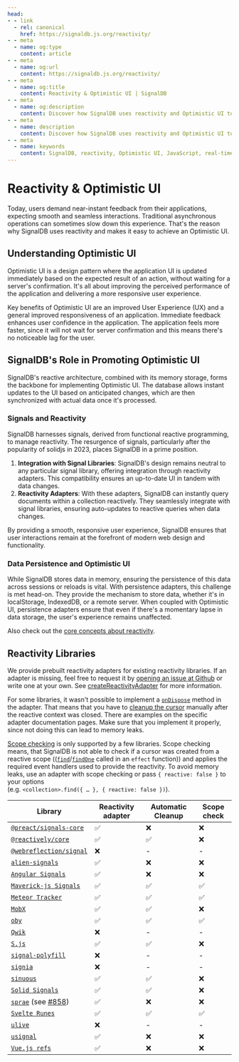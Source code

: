 ```yaml
---
head:
- - link
  - rel: canonical
    href: https://signaldb.js.org/reactivity/
- - meta
  - name: og:type
    content: article
- - meta
  - name: og:url
    content: https://signaldb.js.org/reactivity/
- - meta
  - name: og:title
    content: Reactivity & Optimistic UI | SignalDB
- - meta
  - name: og:description
    content: Discover how SignalDB uses reactivity and Optimistic UI to enhance user experience. Learn about signals, real-time updates, and data persistence.
- - meta
  - name: description
    content: Discover how SignalDB uses reactivity and Optimistic UI to enhance user experience. Learn about signals, real-time updates, and data persistence.
- - meta
  - name: keywords
    content: SignalDB, reactivity, Optimistic UI, JavaScript, real-time updates, user experience, signals, functional reactive programming, data persistence, reactivity libraries
---
```

# Reactivity & Optimistic UI

Today, users demand near-instant feedback from their applications, expecting smooth and seamless interactions. Traditional asynchronous operations can sometimes slow down this experience. That's the reason why SignalDB uses reactivity and makes it easy to achieve an Optimistic UI.

## Understanding Optimistic UI

Optimistic UI is a design pattern where the application UI is updated immediately based on the expected result of an action, without waiting for a server's confirmation. It's all about improving the perceived performance of the application and delivering a more responsive user experience.

Key benefits of Optimistic UI are an improved User Experience (UX) and a general improved responsiveness of an application.
Immediate feedback enhances user confidence in the application. The application feels more faster, since it will not wait for server confirmation and this means there's no noticeable lag for the user.

## SignalDB's Role in Promoting Optimistic UI

SignalDB's reactive architecture, combined with its memory storage, forms the backbone for implementing Optimistic UI. The database allows instant updates to the UI based on anticipated changes, which are then synchronized with actual data once it's processed.

### Signals and Reactivity

SignalDB harnesses signals, derived from functional reactive programming, to manage reactivity. The resurgence of signals, particularly after the popularity of solidjs in 2023, places SignalDB in a prime position.

1. **Integration with Signal Libraries**: SignalDB's design remains neutral to any particular signal library, offering integration through reactivity adapters. This compatibility ensures an up-to-date UI in tandem with data changes.
2. **Reactivity Adapters**: With these adapters, SignalDB can instantly query documents within a collection reactively. They seamlessly integrate with signal libraries, ensuring auto-updates to reactive queries when data changes.

By providing a smooth, responsive user experience, SignalDB ensures that user interactions remain at the forefront of modern web design and functionality.

### Data Persistence and Optimistic UI
While SignalDB stores data in memory, ensuring the persistence of this data across sessions or reloads is vital. With persistence adapters, this challenge is met head-on. They provide the mechanism to store data, whether it's in localStorage, IndexedDB, or a remote server. When coupled with Optimistic UI, persistence adapters ensure that even if there's a momentary lapse in data storage, the user's experience remains unaffected.



Also check out the [core concepts about reactivity](/core-concepts/#signals-and-reactivity).

## Reactivity Libraries

We provide prebuilt reactivity adapters for existing reactivity libraries. If an adapter is missing, feel free to request it by [opening an issue at Github](https://github.com/maxnowack/signaldb/issues/new) or write one at your own. See [createReactivityAdapter](/reference/core/createreactivityadapter/) for more information.

For some libraries, it wasn't possible to implement a [`onDispose`](/reference/core/createreactivityadapter/#ondispose-callback-void-dependency-dependency-optional) method in the adapter. That means that you have to [cleanup the cursor](/reference/core/cursor/) manually after the reactive context was closed. There are examples on the specific adapter documentation pages. Make sure that you implement it properly, since not doing this can lead to memory leaks.

[Scope checking](/reference/core/createreactivityadapter/#isinscope-dependency-dependency-boolean-optional) is only supported by a few libraries. Scope checking means, that SignalDB is not able to check if a cursor was created from a reactive scope (([`find`](/reference/core/collection/#find-selector-selector-t-options-options)/[`findOne`](/reference/core/collection/#findone-selector-selector-t-options-options) called in an `effect` function)) and applies the required event handlers used to provide the reactivity. To avoid memory leaks, use an adapter with scope checking or pass `{ reactive: false }` to your options<br>(e.g. `<collection>.find({ … }, { reactive: false })`).

| Library | Reactivity adapter | Automatic Cleanup | Scope check |
|---|---|---|---|
| [`@preact/signals-core`](/reference/preact/) | ✅ | ❌ | ❌ |
| [`@reactively/core`](/reference/reactively/) | ✅ | ✅ | ❌ |
| [`@webreflection/signal`](https://github.com/WebReflection/signal) | ❌ | - | - |
| [`alien-signals`](https://github.com/maxnowack/signaldb/issues/1341) | ✅ | ❌ | ❌ |
| [`Angular Signals`](/reference/angular/) | ✅ | ❌ | ❌ |
| [`Maverick-js Signals`](/reference/maverickjs/) | ✅ | ✅ | ✅ |
| [`Meteor Tracker`](/reference/meteor/) | ✅ | ✅ | ✅ |
| [`MobX`](/reference/mobx/) | ✅ | ✅ | ❌ |
| [`oby`](/reference/oby/) | ✅ | ✅ | ✅ |
| [`Qwik`](https://qwik.dev/docs/components/state/) | ❌ | - | - |
| [`S.js`](/reference/sjs/) | ✅ | ✅ | ❌ |
| [`signal-polyfill`](https://github.com/proposal-signals/signal-polyfill) | ❌ | - | - |
| [`signia`](https://signia.tldraw.dev/) | ❌ | - | - |
| [`sinuous`](/reference/sinuous/) | ✅ | ✅ | ❌ |
| [`Solid Signals`](/reference/solid/) | ✅ | ✅ | ❌ |
| [`sprae`](https://github.com/dy/sprae) (see [#858](https://github.com/maxnowack/signaldb/issues/858)) | ✅ | ❌ | ❌ |
| [`Svelte Runes`](/reference/svelte/) | ✅ | ✅ | ✅ |
| [`ulive`](https://github.com/kethan/ulive) | ❌ | - | - |
| [`usignal`](/reference/usignal/) | ✅ | ❌ | ❌ |
| [`Vue.js refs`](/reference/vue/) | ✅ | ❌ | ❌ |
